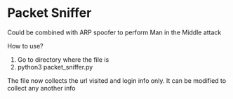 # Packet Sniffer

Could be combined with ARP spoofer to perform Man in the Middle attack

How to use?
1. Go to directory where the file is
2. python3 packet_sniffer.py

The file now collects the url visited and login info only. It can be modified to collect any another info
